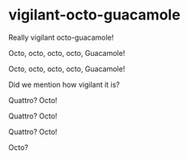 # vigilant-octo-guacamole

Really vigilant octo-guacamole!

Octo, octo, octo, octo,
Guacamole!

Octo, octo, octo, octo,
Guacamole!

Did we mention how vigilant it is?

Quattro?
Octo!

Quattro?
Octo!

Quattro?
Octo!

Octo?

